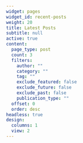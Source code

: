 ```yaml
---
widget: pages
widget_id: recent-posts
weight: 20
title: Latest Posts
subtitle: null
active: true
content:
  page_type: post
  count: 3
  filters:
    author: ""
    category: ""
    tag: ""
    exclude_featured: false
    exclude_future: false
    exclude_past: false
    publication_type: ""
  offset: 0
  order: desc
headless: true
design:
  columns: 1
  view: 2
---
```

